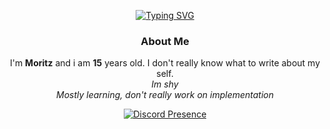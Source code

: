 <div align="center">  
  
[![Typing SVG](https://readme-typing-svg.herokuapp.com/?font=Monaco&color=%23345eeb&size=29&center=true&vCenter=true&width=900&height=135&lines=Welcome;I%27m+Moritz;I%27m+15;I%27m+from+Germany)](https://git.io/typing-svg)


### About Me
I'm **Moritz** and i am **15** years old. I don't really know what to write about my self.  
 _Im shy_  
 _Mostly learning, don't really work on implementation_

  [![Discord Presence](https://lanyard.cnrad.dev/api/650068192445857821)](https://discord.com/users/650068192445857821)
  
</div>
  
